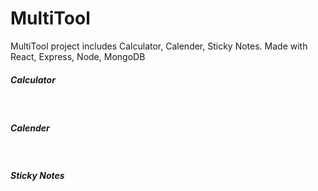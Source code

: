 # MultiTool
MultiTool project includes Calculator, Calender, Sticky Notes. Made with React, Express, Node, MongoDB

<h5>Calculator </h5>
<images scr='.\Images\calculator.jpg' height='400px' width='500px'/>
<br/>
<h5>Calender </h5>
<images scr='.\Images\Calender.jpg' height='400px' width='500px'/>
<br/>
<h5>Sticky Notes </h5>
<images scr='.\Images\sticky_note.jpg' height='400px' width='500px'/>